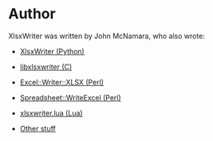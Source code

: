 # Author


XlsxWriter was written by John McNamara, who also wrote:

 - [XlsxWriter (Python)][1]
 - [libxlsxwriter (C)][5]
 - [Excel::Writer::XLSX (Perl)][2]
 - [Spreadsheet::WriteExcel (Perl)][3]
 - [xlsxwriter.lua (Lua)][4]

 - [Other stuff][6]

  [1]: https://xlsxwriter.readthedocs.io
  [2]: https://metacpan.org/pod/Excel::Writer::XLSX
  [3]: https://metacpan.org/pod/Spreadsheet::WriteExcel
  [4]: https://github.com/jmcnamara/xlsxwriter.lua
  [5]: https://libxlsxwriter.github.io
  [6]: https://github.com/jmcnamara
